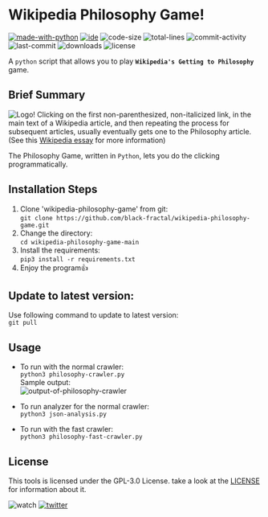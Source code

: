 # Wikipedia Philosophy Game!
[![made-with-python](https://img.shields.io/badge/made%20with-Python%20%3E3-1f425f.svg?color=blueviolet&style=plastic&logo=python)](https://www.python.org/)
[![ide](https://img.shields.io/badge/IDE-VSCode-yellowgreen?style=plastic&logo=visual-studio-code)](https://code.visualstudio.com/)
![code-size](https://img.shields.io/github/languages/code-size/black-fractal/wikipedia-philosophy-game?style=plastic)
![total-lines](https://img.shields.io/tokei/lines/github/black-fractal/wikipedia-philosophy-game?style=plastic&color=green)
![commit-activity](https://img.shields.io/github/commit-activity/m/black-fractal/wikipedia-philosophy-game?color=brightgreen&style=plastic)
![last-commit](https://img.shields.io/github/last-commit/black-fractal/wikipedia-philosophy-game?color=9cf&style=plastic)
![downloads](https://img.shields.io/github/downloads/black-fractal/wikipedia-philosophy-game/total?style=plastic)
![license](https://img.shields.io/github/license/black-fractal/wikipedia-philosophy-game?style=plastic)

A `python` script that allows you to play **`Wikipedia's Getting to Philosophy`** game.

## Brief Summary
![Logo!](https://repository-images.githubusercontent.com/327747829/309bb600-51df-11eb-93e9-e75ee646b92a)
Clicking on the first non-parenthesized, non-italicized link, in the main text of a Wikipedia article, and then repeating the process for subsequent articles, usually eventually gets one to the Philosophy article. (See this [Wikipedia essay](https://en.wikipedia.org/wiki/Wikipedia:Getting_to_Philosophy) for more information)

The Philosophy Game, written in `Python`, lets you do the clicking programmatically.

## Installation Steps
1. Clone 'wikipedia-philosophy-game' from git:\
`git clone https://github.com/black-fractal/wikipedia-philosophy-game.git`
2. Change the directory:\
`cd wikipedia-philosophy-game-main`
3. Install the requirements:\
`pip3 install -r requirements.txt`
4. Enjoy the program:+1:

## Update to latest version:
Use following command to update to latest version:\
`git pull`

## Usage
- To run with the normal crawler:\
`python3 philosophy-crawler.py`\
Sample output:\
![output-of-philosophy-crawler](https://github.com/black-fractal/wikipedia-philosophy-game/blob/main/img/output-of-philosophy-crawler.gif)

- To run analyzer for the normal crawler:\
`python3 json-analysis.py`

- To run with the fast crawler:\
`python3 philosophy-fast-crawler.py`

## License
This tools is licensed under the GPL-3.0 License. take a look at the [LICENSE](https://github.com/black-fractal/wikipedia-philosophy-game/blob/main/LICENSE) for information about it.


![watch](https://img.shields.io/github/watchers/black-fractal/wikipedia-philosophy-game?label=watch&style=social)
[![twitter](https://img.shields.io/twitter/follow/V4HlD?color=yellow&label=twitter%20follow&style=social)](https://twitter.com/V4HlD)
